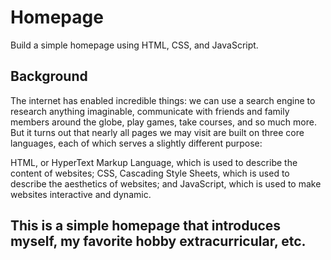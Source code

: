# Homepage
Build a simple homepage using HTML, CSS, and JavaScript.

## Background
The internet has enabled incredible things: we can use a search engine to research anything imaginable, communicate with friends and family members around the globe, play games, take courses, and so much more. But it turns out that nearly all pages we may visit are built on three core languages, each of which serves a slightly different purpose:

HTML, or HyperText Markup Language, which is used to describe the content of websites;
CSS, Cascading Style Sheets, which is used to describe the aesthetics of websites; and
JavaScript, which is used to make websites interactive and dynamic.
## This is a simple homepage that introduces myself, my favorite hobby  extracurricular,  etc.